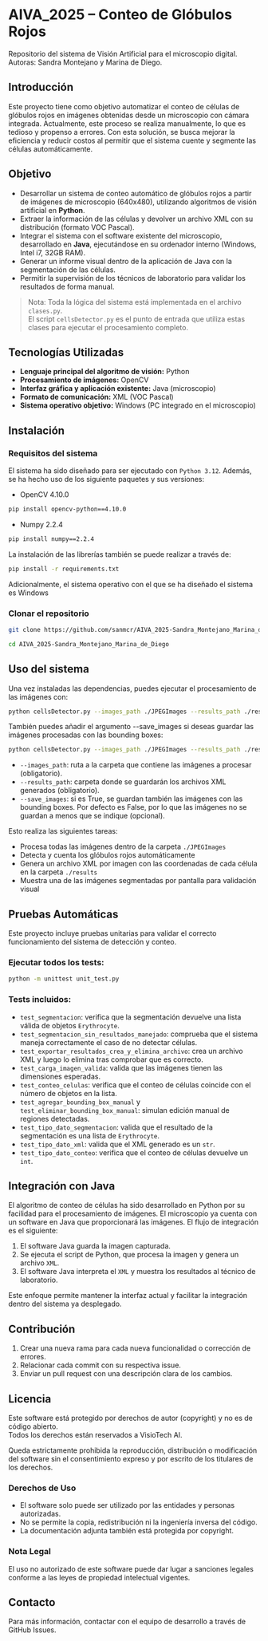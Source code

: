# AIVA_2025 – Conteo de Glóbulos Rojos

Repositorio del sistema de Visión Artificial para el microscopio digital.  
Autoras: Sandra Montejano y Marina de Diego.


## Introducción
Este proyecto tiene como objetivo automatizar el conteo de células de glóbulos rojos en imágenes obtenidas desde un microscopio con cámara integrada. Actualmente, este proceso se realiza manualmente, lo que es tedioso y propenso a errores. Con esta solución, se busca mejorar la eficiencia y reducir costos al permitir que el sistema cuente y segmente las células automáticamente.

## Objetivo
- Desarrollar un sistema de conteo automático de glóbulos rojos a partir de imágenes de microscopio (640x480), utilizando algoritmos de visión artificial en **Python**.
- Extraer la información de las células y devolver un archivo XML con su distribución (formato VOC Pascal).
- Integrar el sistema con el software existente del microscopio, desarrollado en **Java**, ejecutándose en su ordenador interno (Windows, Intel i7, 32GB RAM).
- Generar un informe visual dentro de la aplicación de Java con la segmentación de las células.
- Permitir la supervisión de los técnicos de laboratorio para validar los resultados de forma manual.

> Nota: Toda la lógica del sistema está implementada en el archivo `clases.py`.  
> El script `cellsDetector.py` es el punto de entrada que utiliza estas clases para ejecutar el procesamiento completo.


## Tecnologías Utilizadas
- **Lenguaje principal del algoritmo de visión:** Python
- **Procesamiento de imágenes:** OpenCV
- **Interfaz gráfica y aplicación existente:** Java (microscopio)
- **Formato de comunicación:** XML (VOC Pascal)
- **Sistema operativo objetivo:** Windows (PC integrado en el microscopio)

## Instalación

### Requisitos del sistema

El sistema ha sido diseñado para ser ejecutado con `Python 3.12`. Además, se ha hecho uso de los siguiente paquetes y sus versiones:
- OpenCV 4.10.0
```bash
pip install opencv-python==4.10.0
```
- Numpy 2.2.4
 ```bash
pip install numpy==2.2.4
```
La instalación de las librerías también se puede realizar a través de:
```bash
pip install -r requirements.txt
```

Adicionalmente, el sistema operativo con el que se ha diseñado el sistema es Windows

### Clonar el repositorio
```bash
git clone https://github.com/sanmcr/AIVA_2025-Sandra_Montejano_Marina_de_Diego

cd AIVA_2025-Sandra_Montejano_Marina_de_Diego
```
## Uso del sistema

Una vez instaladas las dependencias, puedes ejecutar el procesamiento de las imágenes con:

```bash
python cellsDetector.py --images_path ./JPEGImages --results_path ./results
```

También puedes añadir el argumento --save_images si deseas guardar las imágenes procesadas con las bounding boxes:

```bash
python cellsDetector.py --images_path ./JPEGImages --results_path ./results --save_images True
```

- `--images_path`: ruta a la carpeta que contiene las imágenes a procesar (obligatorio).
- `--results_path`:  carpeta donde se guardarán los archivos XML generados (obligatorio).
- `--save_images`: si es True, se guardan también las imágenes con las bounding boxes. Por defecto es False, por lo que las imágenes no se guardan a menos que se indique (opcional).


Esto realiza las siguientes tareas:

- Procesa todas las imágenes dentro de la carpeta `./JPEGImages`
- Detecta y cuenta los glóbulos rojos automáticamente
- Genera un archivo XML por imagen con las coordenadas de cada célula en la carpeta `./results`
- Muestra una de las imágenes segmentadas por pantalla para validación visual



 ## Pruebas Automáticas

Este proyecto incluye pruebas unitarias para validar el correcto funcionamiento del sistema de detección y conteo.

### Ejecutar todos los tests:

```bash
python -m unittest unit_test.py
```

### Tests incluidos:

- `test_segmentacion`: verifica que la segmentación devuelve una lista válida de objetos `Erythrocyte`.
- `test_segmentacion_sin_resultados_manejado`: comprueba que el sistema maneja correctamente el caso de no detectar células.
- `test_exportar_resultados_crea_y_elimina_archivo`: crea un archivo XML y luego lo elimina tras comprobar que es correcto.
- `test_carga_imagen_valida`: valida que las imágenes tienen las dimensiones esperadas.
- `test_conteo_celulas`: verifica que el conteo de células coincide con el número de objetos en la lista.
- `test_agregar_bounding_box_manual` y `test_eliminar_bounding_box_manual`: simulan edición manual de regiones detectadas.
- `test_tipo_dato_segmentacion`: valida que el resultado de la segmentación es una lista de `Erythrocyte`.
- `test_tipo_dato_xml`: valida que el XML generado es un `str`.
- `test_tipo_dato_conteo`: verifica que el conteo de células devuelve un `int`.


## Integración con Java

El algoritmo de conteo de células ha sido desarrollado en Python por su facilidad para el procesamiento de imágenes. El microscopio ya cuenta con un software en Java que proporcionará las imágenes. El flujo de integración es el siguiente:

1. El software Java guarda la imagen capturada.
2. Se ejecuta el script de Python, que procesa la imagen y genera un archivo `XML`.
3. El software Java interpreta el `XML` y muestra los resultados al técnico de laboratorio.

Este enfoque permite mantener la interfaz actual y facilitar la integración dentro del sistema ya desplegado.

## Contribución
1. Crear una nueva rama para cada nueva funcionalidad o corrección de errores.
2. Relacionar cada commit con su respectiva issue.
3. Enviar un pull request con una descripción clara de los cambios.

## Licencia

Este software está protegido por derechos de autor (copyright) y no es de código abierto.  
Todos los derechos están reservados a  VisioTech AI.  

Queda estrictamente prohibida la reproducción, distribución o modificación del software sin el consentimiento expreso y por escrito de los titulares de los derechos.  

### Derechos de Uso
- El software solo puede ser utilizado por las entidades y personas autorizadas.  
- No se permite la copia, redistribución ni la ingeniería inversa del código.  
- La documentación adjunta también está protegida por copyright.  

### Nota Legal
El uso no autorizado de este software puede dar lugar a sanciones legales conforme a las leyes de propiedad intelectual vigentes.  


## Contacto
Para más información, contactar con el equipo de desarrollo a través de GitHub Issues.




